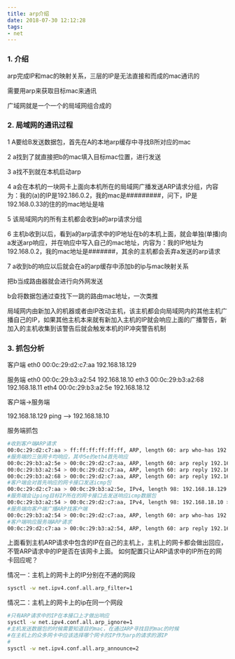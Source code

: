 ```yaml
---
title: arp介绍
date: 2018-07-30 12:12:28
tags:
- net
---
```


### 1. 介绍

arp完成IP和mac的映射关系，三层的IP是无法直接和而成的mac通讯的

需要用arp来获取目标mac来通讯

广域网就是一个一个的局域网组合成的
<!-- more -->
### 2. 局域网的通讯过程

1 A要给B发送数据包，首先在A的本地arp缓存中寻找B所对应的mac

2 a找到了就直接把b的mac填入目标mac位置，进行发送

3 a找不到就在本机启动arp

4 a会在本机的一块网卡上面向本机所在的局域网广播发送ARP请求分组，内容为：我的(a)的IP是192.186.0.2，我的mac是#########，问下，IP是192.168.0.33的住的的mac地址是啥

5 该局域网内的所有主机都会收到a的arp请求分组

6 主机b收到以后，看到a的arp请求中的IP地址在b的本机上面，就会单独(单播)向a发送arp响应，并在响应中写入自己的mac地址，内容为：我的IP地址为192.168.0.2，我的mac地址是#######，其余的主机都会丢弃a发送的arp请求

7 a收到b的响应以后就会在a的arp缓存中添加b的ip与mac映射关系

把b当成路由器就会进行向外网发送

b会将数据包通过查找下一跳的路由mac地址，一次类推

局域网内由新加入的机器或者由IP改动主机，该主机都会向局域网内的其他主机广播自己的IP，如果其他主机本来就有新加入主机的IP就会响应上面的广播警告，新加入的主机收集到该警告后就会触发本机的IP冲突警告机制


### 3. 抓包分析

客户端
eth0 00:0c:29:d2:c7:aa 192.168.18.129

服务端
eth0 00:0c:29:b3:a2:54 192.168.18.10
eth3 00:0c:29:b3:a2:68 192.168.18.11
eth4 00:0c:29:b3:a2:5e 192.168.18.12

客户端->服务端

192.168.18.129 ping --> 192.168.18.10

服务端抓包
```bash
#收到客户端ARP请求
00:0c:29:d2:c7:aa > ff:ff:ff:ff:ff:ff, ARP, length 60: arp who-has 192.168.18.10 tell 192.168.18.129
#服务端的三张网卡均响应，其中5e的eth4首先响应
00:0c:29:b3:a2:5e > 00:0c:29:d2:c7:aa, ARP, length 60: arp reply 192.168.18.10 is-at 00:0c:29:b3:a2:5e
00:0c:29:b3:a2:54 > 00:0c:29:d2:c7:aa, ARP, length 60: arp reply 192.168.18.10 is-at 00:0c:29:b3:a2:54
00:0c:29:b3:a2:68 > 00:0c:29:d2:c7:aa, ARP, length 60: arp reply 192.168.18.10 is-at 00:0c:29:b3:a2:68
#客户端会对首先响应的网卡接口发送icmp包
00:0c:29:d2:c7:aa > 00:0c:29:b3:a2:5e, IPv4, length 98: 192.168.18.129 > 192.168.18.10: ICMP echo request, id 32313, seq 1, length 64
#服务端会让ping目标IP所在的网卡接口去发送响应icmp数据包
00:0c:29:b3:a2:54 > 00:0c:29:d2:c7:aa, IPv4, length 98: 192.168.18.10 > 192.168.18.129: ICMP echo reply, id 32313, seq 1, length 64
#服务端向客户端广播ARP找客户端
00:0c:29:b3:a2:54 > 00:0c:29:d2:c7:aa, ARP, length 60: arp who-has 192.168.18.129 tell 192.168.18.10
#客户端响应服务端ARP请求
00:0c:29:d2:c7:aa > 00:0c:29:b3:a2:54, ARP, length 60: arp reply 192.168.18.129 is-at 00:0c:29:d2:c7:aa
```
上面看到主机ARP请求中包含的IP在自己的主机上，主机上的网卡都会做出回应，不管ARP请求中的IP是否在该网卡上面。
如何配置只让ARP请求中的IP所在的网卡回应呢？

情况一：主机上的网卡上的IP分别在不通的网段

```bash
sysctl -w net.ipv4.conf.all.arp_filter=1
```

情况二：主机上的网卡上的ip在同一个网段

```bash
#只有ARP请求中的IP在本接口上才做出响应
sysctl -w net.ipv4.conf.all.arp_ignore=1
#主机发送数据包的时候需要知道目的mac，在通过ARP寻找目的mac的时候
#在主机上的众多网卡中应该选择哪个网卡的IP作为arp的请求的源IP
#
sysctl -w net.ipv4.conf.all.arp_announce=2
```
